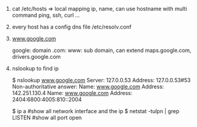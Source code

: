 1. cat /etc/hosts => local mapping ip, name, can use hostname with multi command ping, ssh, curl ...

2. every host has a config dns file /etc/resolv.conf

3. www.google.com 

    google: domain
    .com: 
    www: sub domain, can extend maps.google.com, drivers.google.com

4. nslookup to find ip

    $ nslookup www.google.com
    Server:		127.0.0.53
    Address:	127.0.0.53#53
    Non-authoritative answer:
    Name:	www.google.com
    Address: 142.251.130.4
    Name:	www.google.com
    Address: 2404:6800:4005:810::2004

    $ ip a #show all network interface and the ip
    $ netstat -tulpn | grep LISTEN #show all port open

